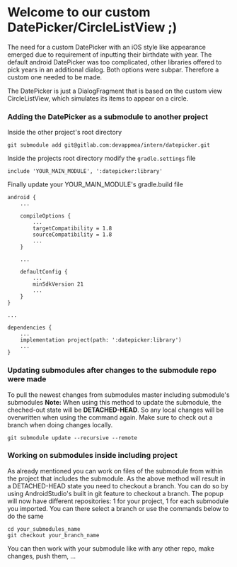 # Welcome to our custom DatePicker/CircleListView ;)

The need for a custom DatePicker with an iOS style like appearance emerged due to requirement of inputting their birthdate with year. The default android DatePicker was too complicated, other libraries offered to pick years in an additional dialog. Both options were subpar. Therefore a custom one needed to be made.

The DatePicker is just a DialogFragment that is based on the custom view CircleListView, which simulates its items to appear on a circle.


### Adding the DatePicker as a submodule to another project
Inside the other project's root directory

    git submodule add git@gitlab.com:devappmea/intern/datepicker.git
    
Inside the projects root directory modify the `gradle.settings` file

    include 'YOUR_MAIN_MODULE', ':datepicker:library'
    
Finally update your YOUR_MAIN_MODULE's gradle.build file

    android {
        ...
    
        compileOptions {
            ...
            targetCompatibility = 1.8
            sourceCompatibility = 1.8
            ...
        }
        
        ...
        
        defaultConfig {
            ...
            minSdkVersion 21
            ...
        }
    }
    
    ... 
    
    dependencies {
        ...
        implementation project(path: ':datepicker:library')
        ...
    }
    
    
### Updating submodules after changes to the submodule repo were made
To pull the newest changes from submodules master including submodule's submodules
**Note:** When using this method to update the submodule, the cheched-out state will be **DETACHED-HEAD**. So any local changes will be overwritten when using the command again. Make sure to check out a branch when doing changes locally.

    git submodule update --recursive --remote

### Working on submodules inside including project
As already mentioned you can work on files of the submodule from within the project that includes the submodule. As the above method will result in a DETACHED-HEAD state you need to checkout a branch. You can do so by using AndroidStudio's built in git feature to checkout a branch. The popup will now have different repositories: 1 for your project, 1 for each submodule you imported. You can there select a branch or use the commands below to do the same
    
    cd your_submodules_name
    git checkout your_branch_name
    
You can then work with your submodule like with any other repo, make changes, push them, ...
